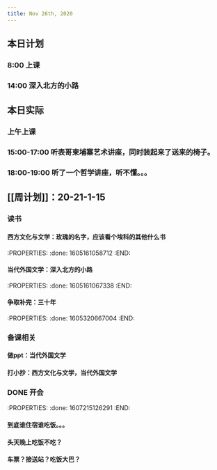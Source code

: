 ```yaml
---
title: Nov 26th, 2020
---
```


## 本日计划
### 8:00 上课
### 14:00 深入北方的小路
## 本日实际
### 上午上课
### 15:00-17:00 听表哥柬埔寨艺术讲座，同时装起来了送来的椅子。
### 18:00-19:00 听了一个哲学讲座，听不懂。。。
##
## [[周计划]]：20-21-1-15
### 读书
#### 西方文化与文学：玫瑰的名字，应该看个埃科的其他什么书
:PROPERTIES:
:done: 1605161058712
:END:
#### 当代外国文学：深入北方的小路
:PROPERTIES:
:done: 1605161067338
:END:
#### 争取补完：三十年
:PROPERTIES:
:done: 1605320667004
:END:
### 备课相关
#### 做ppt：当代外国文学
#### 打小抄：西方文化与文学，当代外国文学
### DONE 开会
:PROPERTIES:
:done: 1607215126291
:END:
#### 到底谁住宿谁吃饭。。。
#### 头天晚上吃饭不吃？
#### 车票？接送站？吃饭大巴？
